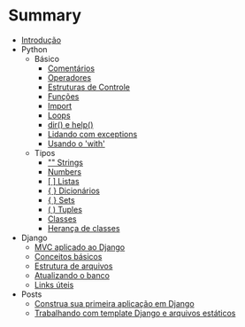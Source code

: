 # Summary

* [Introdução](README.md)
* Python
    * Básico
        * [Comentários](content/python/basics/comentarios.md)
        * [Operadores](content/python/basics/operadores.md)
        * [Estruturas de Controle](content/python/basics/estruturas-de-controle.md)
        * [Funções](content/python/basics/funcoes.md)
        * [Import](content/python/basics/import.md)
        * [Loops](content/python/basics/loops.md)
        * [dir() e help()](content/python/basics/dir-e-help.md)
        * [Lidando com exceptions](content/python/basics/lidando-com-exceptions.md)
        * [Usando o 'with'](content/python/basics/with.md)
    * Tipos
        * ["" Strings](content/python/types/string.md)
        * [ Numbers](content/python/types/numbers.md)
        * [[ ] Listas](content/python/types/list.md)
        * [{ } Dicionários](content/python/types/dictionary.md)
        * [{ } Sets](content/python/types/set.md)
        * [( ) Tuples](content/python/types/tuple.md)
        * [Classes](content/python/types/class.md)
        * [Herança de classes](content/python/types/class-inheritance.md)
* Django
    * [MVC aplicado ao Django](content/django/0-mvc-aplicado-ao-django.md)
    * [Conceitos básicos](content/django/1-django-conceitos-basicos.md)
    * [Estrutura de arquivos](content/django/2-estrutura-de-arquivos.md)
    * [Atualizando o banco](content/django/3-atualizando-o-banco.md)
    * [Links úteis](content/django/links-uteis.md)
* Posts
    * [Construa sua primeira aplicação em Django](content/posts/primeira-aplicacao-em-django.md)
    * [Trabalhando com template Django e arquivos estáticos](content/posts/trabalhando-com-templates-django-e-arquivos-estaticos.md)
